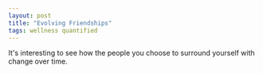 ```yaml
---
layout: post
title: "Evolving Friendships"
tags: wellness quantified
---
```


It's interesting to see how the people you choose to surround yourself with change over time.
